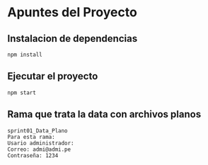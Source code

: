 # Apuntes del Proyecto

## Instalacion de dependencias
```
npm install
```

## Ejecutar el proyecto
```
npm start
```

## Rama que trata la data con archivos planos
```
sprint01_Data_Plano
Para esta rama: 
Usario administrador: 
Correo: admi@admi.pe
Contraseña: 1234
```